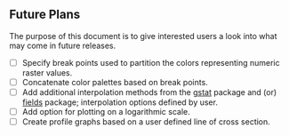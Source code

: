 ## Future Plans

The purpose of this document is to give interested users a look into what may come in future releases.

- [ ] Specify break points used to partition the colors representing numeric raster values.
- [ ] Concatenate color palettes based on break points.
- [ ] Add additional interpolation methods from the [gstat](https://CRAN.R-project.org/package=gstat) package
      and (or) [fields](https://CRAN.R-project.org/package=fields) package;
      interpolation options defined by user.
- [ ] Add option for plotting on a logarithmic scale.
- [ ] Create profile graphs based on a user defined line of cross section.
